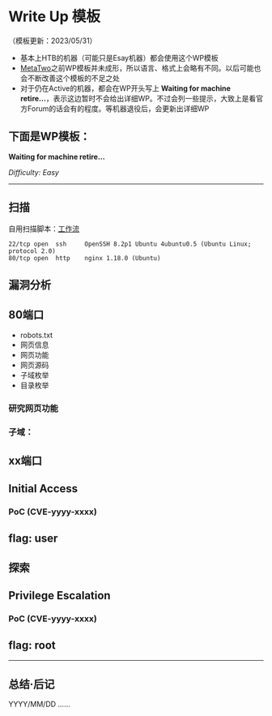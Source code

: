 # Write Up 模板

（模板更新：2023/05/31）

- 基本上HTB的机器（可能只是Esay机器）都会使用这个WP模板
- [MetaTwo](../WriteUp/HTB-MetaTwo.md)之前WP模板并未成形，所以语言、格式上会略有不同。以后可能也会不断改善这个模板的不足之处
- 对于仍在Active的机器，都会在WP开头写上 **Waiting for machine retire...**，表示这边暂时不会给出详细WP。不过会列一些提示，大致上是看官方Forum的话会有的程度。等机器退役后，会更新出详细WP


下面是WP模板：
----------------------------

**Waiting for machine retire...**

*Difficulty: Easy*

---

## 扫描

自用扫描脚本：[工作流](./HTB-Busqueda.md#workflow-scan)

```
22/tcp open  ssh     OpenSSH 8.2p1 Ubuntu 4ubuntu0.5 (Ubuntu Linux; protocol 2.0)
80/tcp open  http    nginx 1.18.0 (Ubuntu)
```

## 漏洞分析



## 80端口

- robots.txt
- 网页信息
- 网页功能
- 网页源码
- 子域枚举
- 目录枚举

### 研究网页功能

### 子域：

## xx端口



## Initial Access

### PoC (CVE-yyyy-xxxx)


## flag: user



## 探索



## Privilege Escalation

### PoC (CVE-yyyy-xxxx)


## flag: root


---

## 总结·后记

YYYY/MM/DD
……